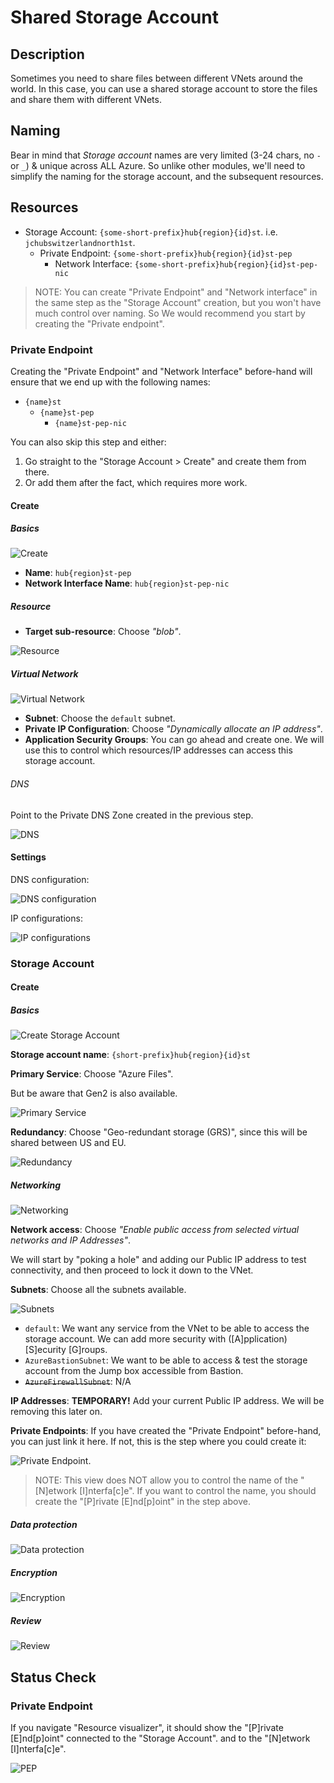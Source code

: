 # Shared Storage Account

## Description

Sometimes you need to share files between different VNets around the world. In this case, you can use a shared storage account to store the files and share them with different VNets.

## Naming

Bear in mind that _Storage account_ names are very limited (3-24 chars, no `-` or `_`) & unique across ALL Azure. So unlike other modules, we'll need to simplify the naming for the storage account, and the subsequent resources.

## Resources

- Storage Account: `{some-short-prefix}hub{region}{id}st`. i.e. `jchubswitzerlandnorth1st`.
  - Private Endpoint: `{some-short-prefix}hub{region}{id}st-pep`
    - Network Interface: `{some-short-prefix}hub{region}{id}st-pep-nic`

> NOTE: You can create "Private Endpoint" and "Network interface" in the same step as the "Storage Account" creation, but you won't have much control over naming. So We would recommend you start by creating the "Private endpoint".

### Private Endpoint

Creating the "Private Endpoint" and "Network Interface" before-hand will ensure that we end up with the following names:

- `{name}st`
  - `{name}st-pep`
    - `{name}st-pep-nic`

You can also skip this step and either:

1. Go straight to the "Storage Account > Create" and create them from there.
1. Or add them after the fact, which requires more work.

#### Create

##### Basics

![Create](../../../../assets/img/azure/solution/vnets/hub/st/pep/create/basics.png)

- **Name**: `hub{region}st-pep`
- **Network Interface Name**: `hub{region}st-pep-nic`

##### Resource

- **Target sub-resource**: Choose _"blob"_.

![Resource](../../../../assets/img/azure/solution/vnets/hub/st/pep/create/resource.png)

##### Virtual Network

![Virtual Network](../../../../assets/img/azure/solution/vnets/hub/st/pep/create/virtual_network.png)

- **Subnet**: Choose the `default` subnet.
- **Private IP Configuration**: Choose _"Dynamically allocate an IP address"_.
- **Application Security Groups**: You can go ahead and create one. We will use this to control which resources/IP addresses can access this storage account.

###### DNS

Point to the Private DNS Zone created in the previous step.

![DNS](../../../../assets/img/azure/solution/vnets/hub/st/pep/create/dns.png)

#### Settings

DNS configuration:

![DNS configuration](../../../../assets/img/azure/solution/vnets/hub/st/pep/settings/dns.png)

IP configurations:

![IP configurations](../../../../assets/img/azure/solution/vnets/hub/st/pep/settings/ip.png)

### Storage Account

#### Create

##### Basics

![Create Storage Account](../../../../assets/img/azure/solution/vnets/hub/st/create/basics.png)

**Storage account name**: `{short-prefix}hub{region}{id}st`

**Primary Service**: Choose "Azure Files".

But be aware that Gen2 is also available.

![Primary Service](../../../../assets/img/azure/solution/vnets/hub/st/create/basics-primary_service-gen2.png)

**Redundancy**: Choose "Geo-redundant storage (GRS)", since this will be shared between US and EU.

![Redundancy](../../../../assets/img/azure/solution/vnets/hub/st/create/basics-redundancy.png)

##### Networking

![Networking](../../../../assets/img/azure/solution/vnets/hub/st/create/networking.png)

**Network access**: Choose _"Enable public access from selected virtual networks and IP Addresses"_.

We will start by "poking a hole" and adding our Public IP address to test connectivity, and then proceed to lock it down to the VNet.

**Subnets**: Choose all the subnets available.

![Subnets](../../../../assets/img/azure/solution/vnets/hub/st/create/networking-subnets.png)

- `default`: We want any service from the VNet to be able to access the storage account. We can add more security with ([A]pplication) [S]ecurity [G]roups.
- `AzureBastionSubnet`: We want to be able to access & test the storage account from the Jump box accessible from Bastion.
- ~~`AzureFirewallSubnet`~~: N/A

**IP Addresses**: **TEMPORARY!** Add your current Public IP address. We will be removing this later on.

**Private Endpoints**: If you have created the "Private Endpoint" before-hand, you can just link it here. If not, this is the step where you could create it:

![Private Endpoint](../../../../assets/img/azure/solution/vnets/hub/st/create/networking-private_endpoint.png).

> NOTE: This view does NOT allow you to control the name of the "[N]etwork [I]nterfa[c]e". If you want to control the name, you should create the "[P]rivate [E]nd[p]oint" in the step above.

##### Data protection

![Data protection](../../../../assets/img/azure/solution/vnets/hub/st/create/data_protection.png)

##### Encryption

![Encryption](../../../../assets/img/azure/solution/vnets/hub/st/create/encryption.png)

##### Review

![Review](../../../../assets/img/azure/solution/vnets/hub/st/create/review.png)

## Status Check

### Private Endpoint

If you navigate "Resource visualizer", it should show the "[P]rivate [E]nd[p]oint" connected to the "Storage Account". and to the "[N]etwork [I]nterfa[c]e".

![PEP](../../../../assets/img/azure/solution/vnets/hub/st/pep/resources/01.png)
